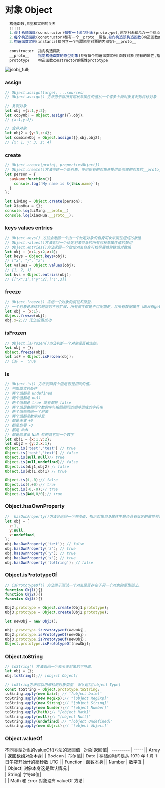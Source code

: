 # 对象 Object

```js
  构造函数,原型和实例的关系
  !!!!! 
  1.每个构造函数(constructor)都有一个原型对象(prototype),原型对象都包含一个指向构造函数的指针  
  2.每个构造函数(constructor)都有一个__proto__属性,指向构造该构造函数(构造函数的构造函数)的原型对象的内部指针
  3.构造函数实例(instance)都包含一个指向原型对象的内部指针__proto__  
  
  constructor  指向构造函数
  __proto__    指向构造函数的原型对象(只有每个构造函数实例[函数对象]拥有的属性,指向构造函数constructor的prototype属性)
  prototype    构造函数constructor的属性prototype
```
![jsobj_full](~@IMAGES/jsobj_full.jpg);

### assign
```js
// Object.assign(target, ...sources)
// Object.assign() 方法用于将所有可枚举属性的值从一个或多个源对象复制到目标对象

// 复制对象
let obj ={x:1,y:2};
let copyObj = Object.assign({},obj);
// {x:1,y:2};

// 合并对象
let obj2 = {y:3,z:4};
let combineObj = Object.assign({},obj,obj2);
// {x: 1, y: 3, z: 4}
```

### create
```js
// Object.create(proto[, propertiesObject])
// Object.create()方法创建一个新对象，使用现有的对象来提供新创建的对象的__proto__
let person = {
  sayName:function(){
    console.log(`My name is ${this.name}`);
  }
};

let LiMing = Object.create(person);
let XiaoHua = {};
console.log(LiMing.__proto__)
console.log(XiaoHua.__proto__);

```
### keys values  entries
```js
// Object.keys() 方法会返回一个由一个给定对象的自身可枚举属性组成的数组
// Object.values()方法返回一个给定对象自身的所有可枚举属性值的数组
// Object.entries()方法返回一个给定对象自身可枚举属性的键值对数组
let obj = {x:1,y:2,z:3};
let keys = Object.keys(obj);
// ["x", "y", "z"]
let values = Object.values(obj);
// [1, 2, 3]
let kvs = Object.entries(obj);
// [["x":1],["y":2],["z",3]]
```

### freeze
```js
// Object.freeze() 冻结一个对象的属性和原型.
// 一个对象是冻结的是指它不可扩展，所有属性都是不可配置的，且所有数据属性（即没有getter或setter组件的访问器的属性）都是不可写的。
let obj = {x:1};
Object.freeze(obj);
obj.x=2;// 无法设置成功

```

### isFrozen
```js
// Object.isFrozen()方法判断一个对象是否被冻结。
let obj = {};
Object.freeze(obj);
let isF = Object.isFrozen(obj);
// isF =  true
```

### is
```js
// Object.is() 方法判断两个值是否是相同的值。
// 判断成立的条件
// 两个值都是 undefined
// 两个值都是 null
// 两个值都是 true 或者都是 false
// 两个值是由相同个数的字符按照相同的顺序组成的字符串
// 两个值指向同一个对象
// 两个值都是数字并且
// 都是正零 +0
// 都是负零 -0
// 都是 NaN
// 都是除零和 NaN 外的其它同一个数字
let obj1 = {x:1,y:2};
let obj2 = {y:2,x:1};
Object.is('test','test') // true
Object.is('test','text') // false
Object.is(null,null)// true 
Object.is(null,undefined)// false
Object.is(obj1,obj2) // false
Object.is(obj1,obj1) // true

Object.is(0,-0);// false
Object.is(0,+0);// true
Object.is(-0,-0);// true
Object.is(NaN,0/0);// true
```

### Object.hasOwnProperty
```js
//  hasOwnProperty()方法会返回一个布尔值，指示对象自身属性中是否具有指定的属性并忽略从原型链上继承的属性.
let obj = {
  z:1,
  y:null,
  x:undefined,
};
obj.hasOwnProperty('test'); // false
obj.hasOwnProperty('z'); // true
obj.hasOwnProperty('y'); // true
obj.hasOwnProperty('x'); // true
obj.hasOwnProperty('toString'); // false

```

### Object.isPrototypeOf
```js
// isPrototypeOf() 方法用于测试一个对象是否存在于另一个对象的原型链上。
function Obj1(){}
function Obj2(){}
function Obj3(){}

Obj2.prototype = Object.create(Obj1.prototype);
Obj3.prototype = Object.create(Obj2.prototype);

let newObj = new Obj3();

Obj1.prototype.isPrototypeOf(newObj);
Obj2.prototype.isPrototypeOf(newObj);
Obj3.prototype.isPrototypeOf(newObj);
Object.prototype.isPrototypeOf(newObj);

```

### Object.toString
```js
// toString() 方法返回一个表示该对象的字符串。
let obj = {};
obj.toString();// [object Object]

// toString方法可以用来检测对象类型  默认返回[object Type]
const toString = Object.prototype.toString;
toString.apply(new Date); // "[object Date]"
toString.apply(new RegExp);// "[object RegExp]"
toString.apply(new String);// "[object String]"
toString.apply(new Number);// "[object Number]"
toString.apply(Math);// "[object Math]"
toString.apply(null);// "[object Null]"
toString.apply(undefined);// "[object Undefined]"
toString.apply(new Object);// "[object Object]"

```
### Object.valueOf
不同类型对象的valueOf()方法的返回值
| 对象|返回值|
| --------- | -----|
| Array | 返回数组对象本身|
| Boolean | 布尔值|
| Date | 存储的时间是从 1970 年 1 月 1 日午夜开始计的毫秒数 UTC |
| Function | 函数本身| 
| Number | 数字值 |   
| Object| 对象本身这是默认情况 |  
| String| 字符串值|  
| 	     | Math 和 Error 对象没有 valueOf 方法|  
